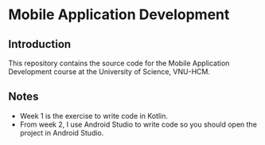 # Mobile Application Development

## Introduction

This repository contains the source code for the Mobile Application Development course at the University of Science, VNU-HCM.

## Notes

- Week 1 is the exercise to write code in Kotlin.
- From week 2, I use Android Studio to write code so you should open the project in Android Studio.
